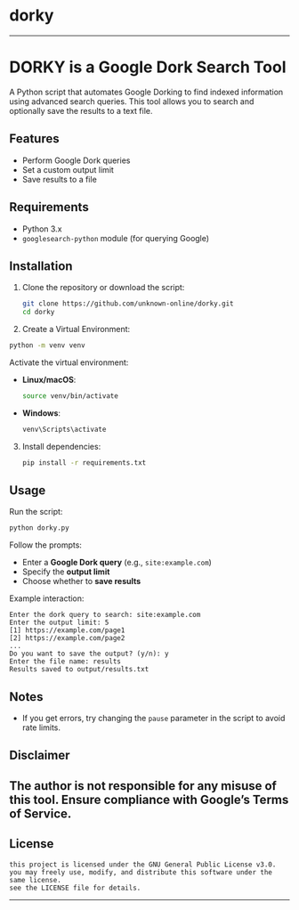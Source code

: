 # dorky

---


# DORKY is a Google Dork Search Tool  

A Python script that automates Google Dorking to find indexed information using advanced search queries. This tool allows you to search and optionally save the results to a text file.  

## Features  
- Perform Google Dork queries  
- Set a custom output limit  
- Save results to a file    

## Requirements  
- Python 3.x  
- `googlesearch-python` module (for querying Google)  

## Installation  

1. Clone the repository or download the script:  
   ```bash
   git clone https://github.com/unknown-online/dorky.git
   cd dorky
   ```

2. Create a Virtual Environment:
```bash
python -m venv venv
```
Activate the virtual environment:
- **Linux/macOS**:  
  ```bash
  source venv/bin/activate
  ```
- **Windows**:  
  ```powershell
  venv\Scripts\activate
  ```

3. Install dependencies:  
   ```bash
   pip install -r requirements.txt
   ```

## Usage  

Run the script:  
```bash
python dorky.py
```

Follow the prompts:  
- Enter a **Google Dork query** (e.g., `site:example.com`)  
- Specify the **output limit**  
- Choose whether to **save results**  

Example interaction:  
```
Enter the dork query to search: site:example.com  
Enter the output limit: 5  
[1] https://example.com/page1  
[2] https://example.com/page2  
...
Do you want to save the output? (y/n): y  
Enter the file name: results  
Results saved to output/results.txt  
```

## Notes   
- If you get errors, try changing the `pause` parameter in the script to avoid rate limits.  

## Disclaimer  
The author is not responsible for any misuse of this tool. Ensure compliance with Google’s Terms of Service.  
---
## License
```
this project is licensed under the GNU General Public License v3.0.
you may freely use, modify, and distribute this software under the same license.
see the LICENSE file for details.
```
---
